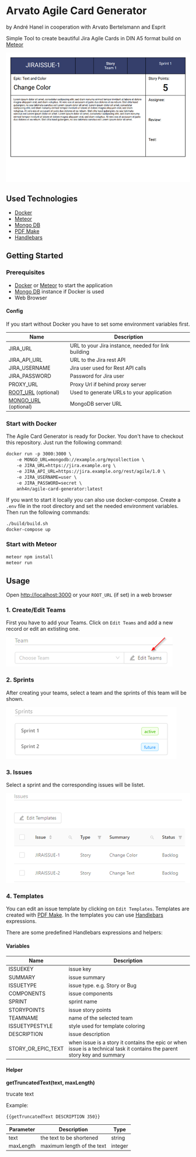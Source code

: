 # Arvato Agile Card Generator #
by André Hanel
in cooperation with Arvato Bertelsmann and Esprit

Simple Tool to create beautiful Jira Agile Cards in DIN A5 format build on [Meteor](https://www.meteor.com/)

![Issue Example](docs/images/issue.png)

## Used Technologies

- [Docker](https://www.docker.com/)
- [Meteor](https://www.meteor.com/)
- [Mongo DB](https://www.mongodb.com)
- [PDF Make](http://pdfmake.org)
- [Handlebars](https://handlebarsjs.com/)

## Getting Started

### Prerequisites

- [Docker](https://www.docker.com/) or [Meteor](https://www.meteor.com/) to start the application
- [Mongo DB](https://www.mongodb.com) instance if Docker is used
- Web Browser

#### Config

If you start without Docker you have to set some environment variables first.

| Name          | Description                                            |
| ------------- | ------------------------------------------------------ |
| JIRA_URL      | URL to your Jira instance, needed for link building    |
| JIRA_API_URL  | URL to the Jira rest API                               |
| JIRA_USERNAME | Jira user used for Rest API calls                      |
| JIRA_PASSWORD | Password for Jira user                                 |
| PROXY_URL     | Proxy Url if behind proxy server
| [ROOT_URL](https://docs.meteor.com/environment-variables.html#ROOT-URL) (optional)    | Used to generate URLs to your application |
| [MONGO_URL](https://docs.meteor.com/environment-variables.html#MONGO-URL) (optional)  | MongoDB server URL                        |

### Start with Docker

The Agile Card Generator is ready for Docker.
You don't have to checkout this repository.
Just run the following command:

    docker run -p 3000:3000 \
        -e MONGO_URL=mongodb://example.org/mycollection \
        -e JIRA_URL=https://jira.example.org \
        -e JIRA_API_URL=https://jira.example.org/rest/agile/1.0 \
        -e JIRA_USERNAME=user \
        -e JIRA_PASSWORD=secret \
        anh4n/agile-card-generator:latest

If you want to start it locally you can also use docker-compose.
Create a `.env` file in the root directory and set the needed environment variables.
Then run the following commands:

    ./build/build.sh
    docker-compose up

### Start with Meteor

    meteor npm install
    meteor run

## Usage ##

Open [http://localhost:3000](http://localhost:3000) or your `ROOT_URL` (if set) in a web browser

### 1. Create/Edit Teams

First you have to add your Teams. Click on `Edit Teams` and add a new record or edit an extisting one.

![Edit Teams](docs/images/edit-teams.png)

### 2. Sprints

After creating your teams, select a team and the sprints of this team will be shown.

![Sprints](docs/images/sprints.png)

### 3. Issues

Select a sprint and the corresponding issues will be listet.

![Issues](docs/images/issues.png)

### 4. Templates ###

You can edit an issue template by clicking on `Edit Templates`.
Templates are created with [PDF Make](https://pdfmake.github.io/docs/).
In the templates you can use [Handlebars](https://handlebarsjs.com/) expressions.

There are some predefined Handlebars expressions and helpers:

#### Variables

| Name               | Description                      |
| ------------------ | -------------------------------- |
| ISSUEKEY           | issue key                        |
| SUMMARY            | issue summary                    |
| ISSUETYPE          | issue type. e.g. Story or Bug    |
| COMPONENTS         | issue components                 |
| SPRINT             | sprint name                      |
| STORYPOINTS        | issue story points               |
| TEAMNAME           | name of the selected team        |
| ISSUETYPESTYLE     | style used for template coloring |
| DESCRIPTION        | issue description                |
| STORY_OR_EPIC_TEXT | when issue is a story it contains the epic or when issue is a technical task it contains the parent story key and summary|

#### Helper

**getTruncatedText(text, maxLength)**

trucate text

Example:

    {{getTruncatedText DESCRIPTION 350}}

| Parameter  | Description                | Type    |
| ---------- | -------------------------- | ------- |
| text       | the text to be shortened   | string  |
| maxLength  | maximum length of the text | integer |
